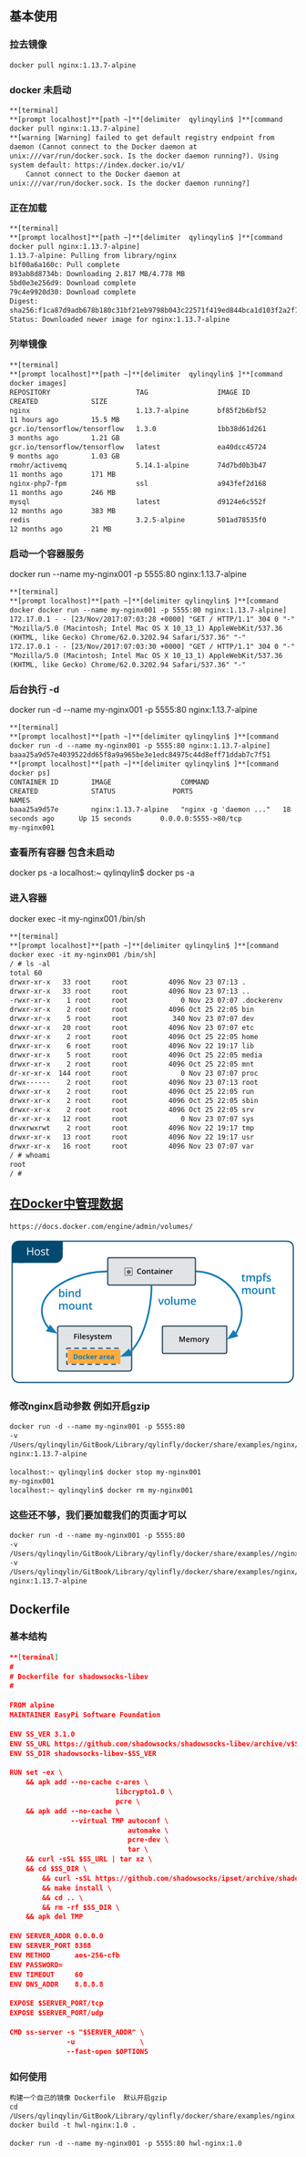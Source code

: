 <!-- toc -->

## 基本使用


### 拉去镜像

    docker pull nginx:1.13.7-alpine

### docker 未启动

```
**[terminal]
**[prompt localhost]**[path ~]**[delimiter  qylinqylin$ ]**[command docker pull nginx:1.13.7-alpine]
**[warning [Warning] failed to get default registry endpoint from daemon (Cannot connect to the Docker daemon at unix:///var/run/docker.sock. Is the docker daemon running?). Using system default: https://index.docker.io/v1/
    Cannot connect to the Docker daemon at unix:///var/run/docker.sock. Is the docker daemon running?]
```

### 正在加载

```
**[terminal]
**[prompt localhost]**[path ~]**[delimiter  qylinqylin$ ]**[command docker pull nginx:1.13.7-alpine]
1.13.7-alpine: Pulling from library/nginx
b1f00a6a160c: Pull complete 
893ab8d8734b: Downloading 2.817 MB/4.778 MB
5bd0e3e256d9: Download complete 
79c4e9920d30: Download complete 
Digest: sha256:f1ca87d9adb678b180c31bf21eb9798b043c22571f419ed844bca1d103f2a2f7
Status: Downloaded newer image for nginx:1.13.7-alpine
```

### 列举镜像

```
**[terminal]
**[prompt localhost]**[path ~]**[delimiter  qylinqylin$ ]**[command docker images]
REPOSITORY                     TAG                 IMAGE ID            CREATED             SIZE
nginx                          1.13.7-alpine       bf85f2b6bf52        11 hours ago        15.5 MB
gcr.io/tensorflow/tensorflow   1.3.0               1bb38d61d261        3 months ago        1.21 GB
gcr.io/tensorflow/tensorflow   latest              ea40dcc45724        9 months ago        1.03 GB
rmohr/activemq                 5.14.1-alpine       74d7bd0b3b47        11 months ago       171 MB
nginx-php7-fpm                 ssl                 a943fef2d168        11 months ago       246 MB
mysql                          latest              d9124e6c552f        12 months ago       383 MB
redis                          3.2.5-alpine        501ad78535f0        12 months ago       21 MB
```

### 启动一个容器服务
docker run --name my-nginx001 -p 5555:80 nginx:1.13.7-alpine

```
**[terminal]
**[prompt localhost]**[path ~]**[delimiter qylinqylin$ ]**[command docker docker run --name my-nginx001 -p 5555:80 nginx:1.13.7-alpine]
172.17.0.1 - - [23/Nov/2017:07:03:28 +0000] "GET / HTTP/1.1" 304 0 "-" "Mozilla/5.0 (Macintosh; Intel Mac OS X 10_13_1) AppleWebKit/537.36 (KHTML, like Gecko) Chrome/62.0.3202.94 Safari/537.36" "-"
172.17.0.1 - - [23/Nov/2017:07:03:30 +0000] "GET / HTTP/1.1" 304 0 "-" "Mozilla/5.0 (Macintosh; Intel Mac OS X 10_13_1) AppleWebKit/537.36 (KHTML, like Gecko) Chrome/62.0.3202.94 Safari/537.36" "-"
```

### 后台执行 -d

docker run -d --name my-nginx001 -p 5555:80 nginx:1.13.7-alpine
```
**[terminal]
**[prompt localhost]**[path ~]**[delimiter qylinqylin$ ]**[command docker run -d --name my-nginx001 -p 5555:80 nginx:1.13.7-alpine]
baaa25a9d57e4039522dd65f8a9a965be3e1edc84975c44d8eff71ddab7c7f51
**[prompt localhost]**[path ~]**[delimiter qylinqylin$ ]**[command docker ps]
CONTAINER ID        IMAGE                 COMMAND                  CREATED             STATUS              PORTS                                      NAMES
baaa25a9d57e        nginx:1.13.7-alpine   "nginx -g 'daemon ..."   18 seconds ago      Up 15 seconds       0.0.0.0:5555->80/tcp                       my-nginx001
```

### 查看所有容器 包含未启动
docker ps -a
localhost:~ qylinqylin$ docker ps -a    


### 进入容器
docker exec -it my-nginx001 /bin/sh

```
**[terminal]
**[prompt localhost]**[path ~]**[delimiter qylinqylin$ ]**[command docker exec -it my-nginx001 /bin/sh]
/ # ls -al
total 60
drwxr-xr-x   33 root     root          4096 Nov 23 07:13 .
drwxr-xr-x   33 root     root          4096 Nov 23 07:13 ..
-rwxr-xr-x    1 root     root             0 Nov 23 07:07 .dockerenv
drwxr-xr-x    2 root     root          4096 Oct 25 22:05 bin
drwxr-xr-x    5 root     root           340 Nov 23 07:07 dev
drwxr-xr-x   20 root     root          4096 Nov 23 07:07 etc
drwxr-xr-x    2 root     root          4096 Oct 25 22:05 home
drwxr-xr-x    6 root     root          4096 Nov 22 19:17 lib
drwxr-xr-x    5 root     root          4096 Oct 25 22:05 media
drwxr-xr-x    2 root     root          4096 Oct 25 22:05 mnt
dr-xr-xr-x  144 root     root             0 Nov 23 07:07 proc
drwx------    2 root     root          4096 Nov 23 07:13 root
drwxr-xr-x    2 root     root          4096 Oct 25 22:05 run
drwxr-xr-x    2 root     root          4096 Oct 25 22:05 sbin
drwxr-xr-x    2 root     root          4096 Oct 25 22:05 srv
dr-xr-xr-x   12 root     root             0 Nov 23 07:07 sys
drwxrwxrwt    2 root     root          4096 Nov 22 19:17 tmp
drwxr-xr-x   13 root     root          4096 Nov 22 19:17 usr
drwxr-xr-x   16 root     root          4096 Nov 23 07:07 var
/ # whoami
root
/ #
```

## [在Docker中管理数据](https://docs.docker.com/engine/admin/volumes/)
    https://docs.docker.com/engine/admin/volumes/

![](/assets/types-of-mounts-volume.png)




### 修改nginx启动参数 例如开启gzip 
    docker run -d --name my-nginx001 -p 5555:80 
    -v /Users/qylinqylin/GitBook/Library/qylinfly/docker/share/examples/nginx/nginx.conf:/etc/nginx/nginx.conf:ro 
    nginx:1.13.7-alpine 
    
    localhost:~ qylinqylin$ docker stop my-nginx001
    my-nginx001
    localhost:~ qylinqylin$ docker rm my-nginx001

### 这些还不够，我们要加载我们的页面才可以
    docker run -d --name my-nginx001 -p 5555:80 
    -v /Users/qylinqylin/GitBook/Library/qylinfly/docker/share/examples//nginx/html:/usr/share/nginx/html:ro 
    -v /Users/qylinqylin/GitBook/Library/qylinfly/docker/share/examples/nginx/nginx.conf:/etc/nginx/nginx.conf:ro 
    nginx:1.13.7-alpine


## Dockerfile

### 基本结构

```json
**[terminal]
#
# Dockerfile for shadowsocks-libev
#

FROM alpine
MAINTAINER EasyPi Software Foundation

ENV SS_VER 3.1.0
ENV SS_URL https://github.com/shadowsocks/shadowsocks-libev/archive/v$SS_VER.tar.gz
ENV SS_DIR shadowsocks-libev-$SS_VER

RUN set -ex \
    && apk add --no-cache c-ares \
                          libcrypto1.0 \
                          pcre \
    && apk add --no-cache \
               --virtual TMP autoconf \
                             automake \
                             pcre-dev \
                             tar \
    && curl -sSL $SS_URL | tar xz \
    && cd $SS_DIR \
        && curl -sSL https://github.com/shadowsocks/ipset/archive/shadowsocks.tar.gz | tar xz --strip 1 -C libipset \
        && make install \
        && cd .. \
        && rm -rf $SS_DIR \
    && apk del TMP

ENV SERVER_ADDR 0.0.0.0
ENV SERVER_PORT 8388
ENV METHOD      aes-256-cfb
ENV PASSWORD=
ENV TIMEOUT     60
ENV DNS_ADDR    8.8.8.8

EXPOSE $SERVER_PORT/tcp
EXPOSE $SERVER_PORT/udp

CMD ss-server -s "$SERVER_ADDR" \
              -u                \
              --fast-open $OPTIONS
```

### 如何使用

```
构建一个自己的镜像 Dockerfile  默认开启gzip
cd /Users/qylinqylin/GitBook/Library/qylinfly/docker/share/examples/nginx
docker build -t hwl-nginx:1.0 .

docker run -d --name my-nginx001 -p 5555:80 hwl-nginx:1.0
```



